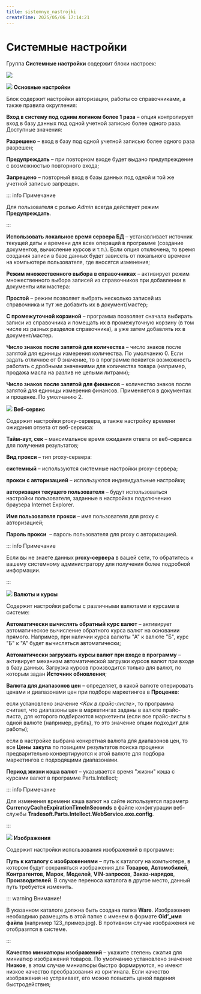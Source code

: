 ```yaml
---
title: sistemnye_nastrojki
createTime: 2025/05/06 17:14:21
---
```

# Системные настройки
Группа **Системные настройки** содержит блоки настроек:

![](image294.png)

![](image006.png) **Основные настройки** 

Блок содержит настройки авторизации, работы со справочниками, а также правила округления:

**Вход в систему под одним логином более 1 раза** – опция контролирует вход в базу данных под одной учетной записью более одного раза. Доступные значения:

**Разрешено** – вход в базу под одной учетной записью более одного раза разрешен;

**Предупреждать** – при повторном входе будет выдано предупреждение с возможностью повторного входа;

**Запрещено** – повторный вход в базы данных под одной и той же учетной записью запрещен.

::: info Примечание

Для пользователя с ролью *Admin* всегда действует режим **Предупреждать**.

:::

**Использовать локальное время сервера БД** – устанавливает источник текущей даты и времени для всех операций в программе (создание документов, вычисление курсов и т.п.). Если опция отключена, то время создания записи в базе данных будет зависеть от локального времени на компьютере пользователя, где вносятся изменения;

**Режим множественного выбора в справочниках** – активирует режим множественного выбора записей из справочников при добавлении в документы или мастера:

**Простой** – режим позволяет выбрать несколько записей из справочника и тут же добавить их в документ/мастер;

**С промежуточной корзиной** – программа позволяет сначала выбирать записи из справочника и помещать их в промежуточную корзину (в том числе из разных разделов справочника), а уже затем добавлять их в документ/мастер.

**Число знаков после запятой для количества** – число знаков после запятой для единицы измерения количества. По умолчанию 0. Если задать отличное от 0 значение, то в программе появится возможность работать с дробными значениями для количества товара (например, продажа масла на разлив не целыми литрами);

**Число знаков после запятой для финансов** – количество знаков после запятой для единицы измерения финансов. Применяется в документах и проценке. По умолчанию 2.

![](image008.png) **Веб-сервис**

Содержит настройки proxy-сервера, а также настройку времени ожидания ответа от веб-сервиса:

**Тайм-аут, сек** – максимальное время ожидания ответа от веб-сервиса для получения результатов;

**Вид прокси** – тип proxy-сервера:

**системный** – используются системные настройки proxy-сервера;

**прокси с авторизацией** – используются индивидуальные настройки;

**авторизация текущего пользователя** – будут использоваться настройки пользователя, заданные в настройках подключению браузера Internet Explorer.

**Имя пользователя прокси** – имя пользователя для proxy с авторизацией;

**Пароль прокси**  – пароль пользователя для proxy с авторизацией.

::: info Примечание

Если вы не знаете данных **proxy-сервера** в вашей сети, то обратитесь к вашему системному администратору для получения более подробной информации.

:::

![](image009.png) **Валюты и курсы**

Содержит настройки работы с различными валютами и курсами в системе:

**Автоматически вычислять обратный курс валют** – активирует автоматическое вычисление обратного курса валют на основании прямого. Например, при наличии курса валюты "А" к валюте "Б", курс "Б" к "А" будет вычисляться автоматически;

**Автоматически загружать курсы валют при входе в программу** – активирует механизм автоматической загрузки курсов валют при входе в базу данных. Загрузка курсов производится только для валют, по которым задан **Источник обновления**;

**Валюта для диапазонов цен** – определяет, в какой валюте оперировать ценами и диапазонами цен при подборе маркетингов в **Проценке**:

если установлено значение *<Как в прайс-листе>*, то программа считает, что диапазоны цен в маркетингах заданы в валюте прайс-листа, для которого подбираются маркетинги (если все прайс-листы в одной валюте (например, рубль), то это значение опции подходит для работы);

если в настройке выбрана конкретная валюта для диапазонов цен, то все **Цены закупа** по позициям результатов поиска проценки предварительно конвертируются к этой валюте для подбора маркетингов с подходящими диапазонами.

**Период жизни кэша валют** – указывается время "жизни" кэша с курсами валют в программе Parts.Intellect;

::: info Примечание

Для изменения времени кэша валют на сайте используется параметр **CurrencyCacheExpirationTimeInSeconds** в файле конфигурации веб-службы **Tradesoft.Parts.Intellect.WebService.exe.config**.

:::

![](image010.png) **Изображения** 

Содержит настройки использования изображений в программе:

**Путь к каталогу с изображениями** – путь к каталогу на компьютере, в котором будут сохраняться изображения для **Товаров**, **Автомобилей**, **Контрагентов**, **Марок**, **Моделей**, **VIN**-**запросов**, **Заказ**-**нарядов**, **Производителей**. В случае переноса каталога в другое место, данный путь требуется изменить.

::: warning Внимание!

В указанном каталоге должна быть создана папка **Ware**. Изображения необходимо размещать в этой папке с именем в формате **Oid’\_имя файла** (например 123\_пример.jpg). В противном случае изображения не отобразятся в системе.

:::

**Качество миниатюры изображений** – укажите степень сжатия для миниатюр изображений товаров. По умолчанию установлено значение **Низкое**, в этом случае миниатюры быстро формируются, но имеют низкое качество преобразования из оригинала. Если качество изображения не устраивает, его можно повысить ценой падения быстродействия;

